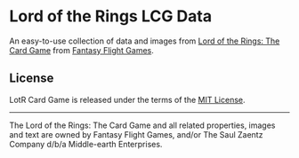 # Lord of the Rings LCG Data

An easy-to-use collection of data and images from [Lord of the Rings: The Card Game](https://www.fantasyflightgames.com/en/products/the-lord-of-the-rings-the-card-game/) from [Fantasy Flight Games](https://www.fantasyflightgames.com/en/index/).

## License
LotR Card Game is released under the terms of the [MIT License](https://github.com/jmthompson2015/lotr-lcg-data/blob/master/LICENSE).

***
The Lord of the Rings: The Card Game and all related properties, images and text are owned by Fantasy Flight Games, and/or The Saul Zaentz Company d/b/a Middle-earth Enterprises.
